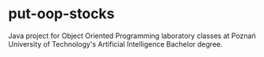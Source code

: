 # put-oop-stocks
Java project for Object Oriented Programming laboratory classes at Poznań University of Technology's Artificial Intelligence Bachelor degree.

